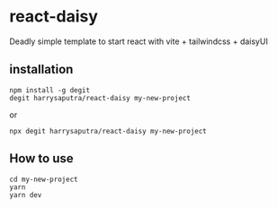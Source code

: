 # react-daisy

Deadly simple template to start react with vite + tailwindcss + daisyUI

## installation

```
npm install -g degit
degit harrysaputra/react-daisy my-new-project
```

or

```
npx degit harrysaputra/react-daisy my-new-project
```

## How to use
```
cd my-new-project
yarn
yarn dev
```
